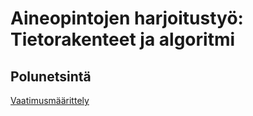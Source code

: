 # Aineopintojen harjoitustyö: Tietorakenteet ja algoritmi

## Polunetsintä

[Vaatimusmäärittely](https://github.com/magael/aastaar/blob/master/documentation/maarittely.md)
